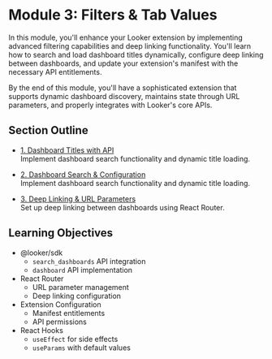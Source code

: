 # Module 3: Filters & Tab Values

In this module, you'll enhance your Looker extension by implementing advanced filtering capabilities and deep linking functionality. You'll learn how to search and load dashboard titles dynamically, configure deep linking between dashboards, and update your extension's manifest with the necessary API entitlements.

By the end of this module, you'll have a sophisticated extension that supports dynamic dashboard discovery, maintains state through URL parameters, and properly integrates with Looker's core APIs.

## Section Outline

- [1. Dashboard Titles with API](1-dashboard-titles-with-api.md)  
  Implement dashboard search functionality and dynamic title loading.

- [2. Dashboard Search & Configuration](2-dashboard-search-and-configuration.md)  
  Implement dashboard search functionality and dynamic title loading.

- [3. Deep Linking & URL Parameters](3-deep-linking.md)  
  Set up deep linking between dashboards using React Router.

## Learning Objectives

- @looker/sdk
  - `search_dashboards` API integration
  - `dashboard` API implementation
- React Router
  - URL parameter management
  - Deep linking configuration
- Extension Configuration
  - Manifest entitlements
  - API permissions
- React Hooks
  - `useEffect` for side effects
  - `useParams` with default values
